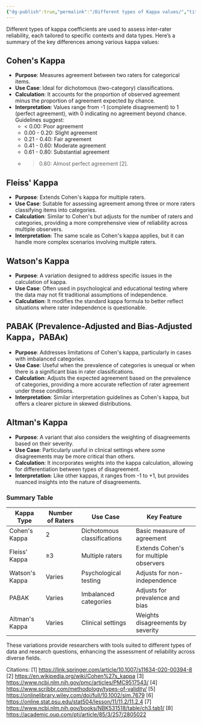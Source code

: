 ```yaml
---
{"dg-publish":true,"permalink":"/Different types of Kappa values/","title":"Different types of Kappa values","tags":["guideline","kappa","reliability","validity","statistics"],"created":"2024-09-24T15:38","updated":"2024-10-25T14:56"}
---
```



Different types of kappa coefficients are used to assess inter-rater reliability, each tailored to specific contexts and data types. Here’s a summary of the key differences among various kappa values:

## Cohen's Kappa

- **Purpose**: Measures agreement between two raters for categorical items.
- **Use Case**: Ideal for dichotomous (two-category) classifications.
- **Calculation**: It accounts for the proportion of observed agreement minus the proportion of agreement expected by chance.
- **Interpretation**: Values range from -1 (complete disagreement) to 1 (perfect agreement), with 0 indicating no agreement beyond chance. Guidelines suggest:
	- < 0.00: Poor agreement
	- 0.00 - 0.20: Slight agreement
	- 0.21 - 0.40: Fair agreement
	- 0.41 - 0.60: Moderate agreement
	- 0.61 - 0.80: Substantial agreement
	- > 0.80: Almost perfect agreement [2].

## Fleiss' Kappa

- **Purpose**: Extends Cohen's kappa for multiple raters.
- **Use Case**: Suitable for assessing agreement among three or more raters classifying items into categories.
- **Calculation**: Similar to Cohen's but adjusts for the number of raters and categories, providing a more comprehensive view of reliability across multiple observers.
- **Interpretation**: The same scale as Cohen's kappa applies, but it can handle more complex scenarios involving multiple raters.

## Watson's Kappa

- **Purpose**: A variation designed to address specific issues in the calculation of kappa.
- **Use Case**: Often used in psychological and educational testing where the data may not fit traditional assumptions of independence.
- **Calculation**: It modifies the standard kappa formula to better reflect situations where rater independence is questionable.

## PABAK (Prevalence-Adjusted and Bias-Adjusted Kappa，PABAκ)

- **Purpose**: Addresses limitations of Cohen's kappa, particularly in cases with imbalanced categories.
- **Use Case**: Useful when the prevalence of categories is unequal or when there is a significant bias in rater classifications.
- **Calculation**: Adjusts the expected agreement based on the prevalence of categories, providing a more accurate reflection of rater agreement under these conditions.
- **Interpretation**: Similar interpretation guidelines as Cohen's kappa, but offers a clearer picture in skewed distributions.

## Altman's Kappa

- **Purpose**: A variant that also considers the weighting of disagreements based on their severity.
- **Use Case**: Particularly useful in clinical settings where some disagreements may be more critical than others.
- **Calculation**: It incorporates weights into the kappa calculation, allowing for differentiation between types of disagreement.
- **Interpretation**: Like other kappas, it ranges from -1 to +1, but provides nuanced insights into the nature of disagreements.

### Summary Table

| Kappa Type     | Number of Raters | Use Case                    | Key Feature                            |
| -------------- | ---------------- | --------------------------- | -------------------------------------- |
| Cohen's Kappa  | 2                | Dichotomous classifications | Basic measure of agreement             |
| Fleiss' Kappa  | ≥3               | Multiple raters             | Extends Cohen's for multiple observers |
| Watson's Kappa | Varies           | Psychological testing       | Adjusts for non-independence           |
| PABAK          | Varies           | Imbalanced categories       | Adjusts for prevalence and bias        |
| Altman's Kappa | Varies           | Clinical settings           | Weights disagreements by severity      |

These variations provide researchers with tools suited to different types of data and research questions, enhancing the assessment of reliability across diverse fields.

Citations:
[1] <https://link.springer.com/article/10.1007/s11634-020-00394-8>
[2] <https://en.wikipedia.org/wiki/Cohen%27s_kappa>
[3] <https://www.ncbi.nlm.nih.gov/pmc/articles/PMC9517543/>
[4] <https://www.scribbr.com/methodology/types-of-validity/>
[5] <https://onlinelibrary.wiley.com/doi/full/10.1002/sim.7679>
[6] <https://online.stat.psu.edu/stat504/lesson/11/11.2/11.2.4>
[7] <https://www.ncbi.nlm.nih.gov/books/NBK531518/table/ch3.tab1/>
[8] <https://academic.oup.com/ptj/article/85/3/257/2805022>
